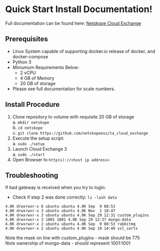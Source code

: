 # Quick Start Install Documentation!
Full documentation can be found here: [Netskope Cloud Exchange](https://docs.netskope.com/en/netskope-cloud-exchange.html)
## Prerequisites
 - Linux System capable of supporting docker.io release of docker, and docker-compose
 - Python 3
 - Miniumum Requirements Below:
 	- 2 vCPU
 	- 4 GB of Memory
	- 20 GB of storage
 - Please see full documentation for scale numbers.

 ## Install Procedure
 
 1. Clone repository to volume with requisite 20 GB of storage<br>
	a. `mkdir netskope`<br>
	b. `cd netskope`<br>
	c. `git clone https://github.com/netskopeoss/ta_cloud_exchange`<br>   
 2. Execute the setup script:<br>
	a. `sudo ./setup`<br>
 4. Launch Cloud Exchange 3<br>
 	a. `sudo ./start`<br>
 5. Open Browser to `http(s)://<host ip address>`<br>
	 

 ## Troubleshooting
If bad gateway is received when you try to login:
 - Check if  step 2 was done correctly:
 `ls -lash data`
 ```
4.0K drwxrwxr-x 6 ubuntu ubuntu 4.0K Sep  9 08:53
4.0K drwxrwxr-x 3 ubuntu ubuntu 4.0K Nov  1 18:47 
4.0K drwxrwxr-x 3 ubuntu ubuntu 4.0K Sep 29 12:31 custom_plugins
4.0K drwxrwxr-x 3 1001 1001 4.0K Sep 29 12:37 mongo-data
4.0K drwxrwxr-x 2 ubuntu ubuntu 4.0K Sep  9 08:53 rabbitmq
4.0K drwxrwxr-x 2 ubuntu ubuntu 4.0K Sep 10 14:49 ssl_certs
```
Note the mask on line with custom_plugins - mask should be 775<br> 
Note ownership of mongo-data - should represent 1001:1001

 

